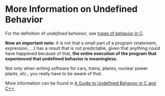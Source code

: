 # More Information on Undefined Behavior

For the definition of *undefined behavior*, see [types of behavior in
C](/modules/behavior-types.md).

**Now an important note:** it is not that a small part of a program (statement,
expression, ...) has a result that is not predictable, given that anything could
have happened because of that, **the entire execution of the program that
experienced that undefined behavior is meaningless.**

Not only when writing software for cars, trains, planes, nuclear power plants,
etc., you really have to be aware of that.

More information can be found in [A Guide to Undefined Behavior in C and
C++](https://blog.regehr.org/archives/213).
